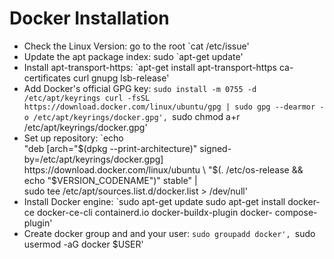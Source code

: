 # Docker Installation

- Check the Linux Version: go to the root  `cat /etc/issue'
- Update the apt package index: sudo `apt-get update'
- Install apt-transport-https: `apt-get install apt-transport-https ca-certificates curl gnupg lsb-release'
- Add Docker's official GPG key: `sudo install -m 0755 -d /etc/apt/keyrings
curl -fsSL https://download.docker.com/linux/ubuntu/gpg | sudo gpg --dearmor -o /etc/apt/keyrings/docker.gpg', `sudo chmod a+r /etc/apt/keyrings/docker.gpg'
- Set up repository: `echo \
  "deb [arch="$(dpkg --print-architecture)" signed-by=/etc/apt/keyrings/docker.gpg] https://download.docker.com/linux/ubuntu \
  "$(. /etc/os-release && echo "$VERSION_CODENAME")" stable" | \
  sudo tee /etc/apt/sources.list.d/docker.list > /dev/null'
- Install Docker engine: `sudo apt-get update
sudo apt-get install docker-ce docker-ce-cli containerd.io docker-buildx-plugin docker- compose-plugin'
- Create docker group and and your user: `sudo groupadd docker', `sudo usermod -aG docker $USER'
